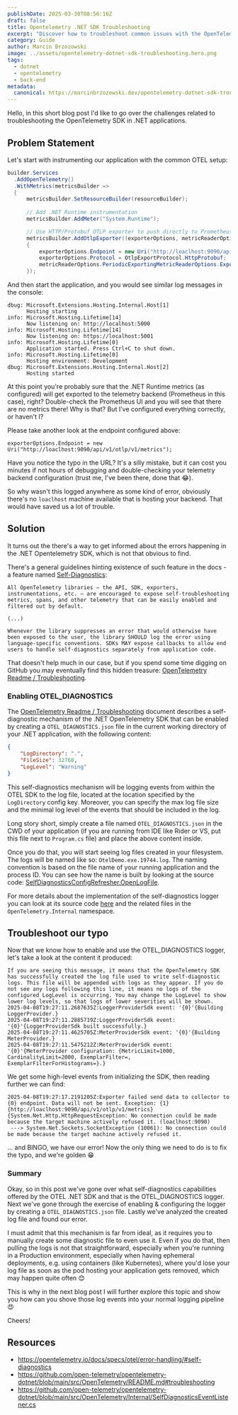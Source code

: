 ```yaml
---
publishDate: 2025-03-30T08:56:16Z
draft: false
title: Opentelemetry .NET SDK Troubleshooting
excerpt: "Discover how to troubleshoot common issues with the OpenTelemetry SDK in .NET applications, focusing on enabling hidden self-diagnostics to quickly identify and resolve configuration errors like endpoint typos."
category: Guide
author: Marcin Brzozowski
image: ../assets/opentelemetry-dotnet-sdk-troubleshooting.hero.png
tags:
  - dotnet
  - opentelemetry
  - back-end
metadata:
  canonical: https://marcinbrzozowski.dev/opentelemetry-dotnet-sdk-troubleshooting
---
```


Hello, in this short blog post I'd like to go over the challenges related to troubleshooting the OpenTelemetry SDK in .NET applications.

## Problem Statement

Let's start with instrumenting our application with the common OTEL setup:

```csharp
builder.Services
  .AddOpenTelemetry()
  .WithMetrics(metricsBuilder =>
  {
      metricsBuilder.SetResourceBuilder(resourceBuilder);
      
      // Add .NET Runtime instrumentation
      metricsBuilder.AddMeter("System.Runtime");

      // Use HTTP/Protobuf OTLP exporter to push directly to Prometheus 
      metricsBuilder.AddOtlpExporter((exporterOptions, metricReaderOptions) =>
      {
          exporterOptions.Endpoint = new Uri("http://loaclhost:9090/api/v1/otlp/v1/metrics");
          exporterOptions.Protocol = OtlpExportProtocol.HttpProtobuf;
          metricReaderOptions.PeriodicExportingMetricReaderOptions.ExportIntervalMilliseconds = 1000;
      });
```

And then start the application, and you would see similar log messages in the console:

```text
dbug: Microsoft.Extensions.Hosting.Internal.Host[1]
      Hosting starting
info: Microsoft.Hosting.Lifetime[14]
      Now listening on: http://localhost:5000
info: Microsoft.Hosting.Lifetime[14]
      Now listening on: https://localhost:5001
info: Microsoft.Hosting.Lifetime[0]
      Application started. Press Ctrl+C to shut down.
info: Microsoft.Hosting.Lifetime[0]
      Hosting environment: Development
dbug: Microsoft.Extensions.Hosting.Internal.Host[2]
      Hosting started
```

At this point you're probably sure that the .NET Runtime metrics (as configured) will get exported to the telemetry backend (Prometheus in this case), right?
Double-check the Prometheus UI and you will see that there are no metrics there! Why is that? But I've configured everything correctly, or haven't I?

Please take another look at the endpoint configured above:

`exporterOptions.Endpoint = new Uri("http://loaclhost:9090/api/v1/otlp/v1/metrics");` 

Have you notice the typo in the URL? It's a silly mistake, but it can cost you minutes if not hours of debugging and double-checking your telemetry backend configuration (trust me, I've been there, done that 😂).

So why wasn't this logged anywhere as some kind of error, obviously there's no `loaclhost` machine available that is hosting your backend. That would have saved us a lot of trouble.

## Solution

It turns out the there's a way to get informed about the errors happening in the .NET Opentelemetry SDK, which is not that obvious to find.

There's a general guidelines hinting existence of such feature in the docs - a feature named [Self-Diagnostics](https://opentelemetry.io/docs/specs/otel/error-handling/#self-diagnostics):

```quote
All OpenTelemetry libraries – the API, SDK, exporters, instrumentations, etc. – are encouraged to expose self-troubleshooting metrics, spans, and other telemetry that can be easily enabled and filtered out by default.

(...)

Whenever the library suppresses an error that would otherwise have been exposed to the user, the library SHOULD log the error using language-specific conventions. SDKs MAY expose callbacks to allow end users to handle self-diagnostics separately from application code.
```

That doesn't help much in our case, but if you spend some time digging on GitHub you may eventually find this hidden treasure: [OpenTelemetry Readme / Troubleshooting](https://github.com/open-telemetry/opentelemetry-dotnet/blob/main/src/OpenTelemetry/README.md#troubleshooting).

### Enabling OTEL_DIAGNOSTICS

The [OpenTelemetry Readme / Troubleshooting](https://github.com/open-telemetry/opentelemetry-dotnet/blob/main/src/OpenTelemetry/README.md#troubleshooting) document describes a self-diagnostic mechanism of the .NET OpenTelemetry SDK that can be enabled by creating a `OTEL_DIAGNOSTICS.json` file in the current working directory of your .NET application, with the following content:

```json
{
    "LogDirectory": ".",
    "FileSize": 32768,
    "LogLevel": "Warning"
}
```

This self-diagnostics mechanism will be logging events from within the OTEL SDK to the log file, located at the location specified by the `LogDirectory` config key. Moreover, you can specify the max log file size and the minimal log level of the events that should be included in the log.

Long story short, simply create a file named `OTEL_DIAGNOSTICS.json` in the CWD of your application (if you are running from IDE like Rider or VS, put this file next to `Program.cs` file) and place the above content inside.

Once you do that, you will start seeing log files created in your filesystem. The logs will be named like so: `OtelDemo.exe.19744.log`. The naming convention is based on the file name of your running application and the process ID. You can see how the name is built by looking at the source code: [SelfDiagnosticsConfigRefresher.OpenLogFile](https://github.com/open-telemetry/opentelemetry-dotnet/blob/main/src/OpenTelemetry/Internal/SelfDiagnosticsConfigRefresher.cs#L196).

For more details about the implementation of the self-diagnostics logger you can look at its source code [here](https://github.com/open-telemetry/opentelemetry-dotnet/blob/main/src/OpenTelemetry/Internal/SelfDiagnosticsEventListener.cs) and the related files in the `OpenTelemetry.Internal` namespace.

## Troubleshoot our typo

Now that we know how to enable and use the OTEL_DIAGNOSTICS logger, let's take a look at the content it produced:

```log
If you are seeing this message, it means that the OpenTelemetry SDK has successfully created the log file used to write self-diagnostic logs. This file will be appended with logs as they appear. If you do not see any logs following this line, it means no logs of the configured LogLevel is occurring. You may change the LogLevel to show lower log levels, so that logs of lower severities will be shown.
2025-04-08T19:27:11.2687635Z:LoggerProviderSdk event: '{0}'{Building LoggerProvider.}
2025-04-08T19:27:11.2885719Z:LoggerProviderSdk event: '{0}'{LoggerProviderSdk built successfully.}
2025-04-08T19:27:11.4625705Z:MeterProviderSdk event: '{0}'{Building MeterProvider.}
2025-04-08T19:27:11.5475212Z:MeterProviderSdk event: '{0}'{MeterProvider configuration: {MetricLimit=1000, CardinalityLimit=2000, ExemplarFilter=, ExemplarFilterForHistograms=}.}
```

We get some high-level events from initializing the SDK, then reading further we can find:

```log
2025-04-08T19:27:17.2191205Z:Exporter failed send data to collector to {0} endpoint. Data will not be sent. Exception: {1}{http://loaclhost:9090/api/v1/otlp/v1/metrics}{System.Net.Http.HttpRequestException: No connection could be made because the target machine actively refused it. (loaclhost:9090)
 ---> System.Net.Sockets.SocketException (10061): No connection could be made because the target machine actively refused it.
```

... and BINGO, we have our error! Now the only thing we need to do is to fix the typo, and we're golden 😁

### Summary 

Okay, so in this post we've gone over what self-diagnostics capabilities offered by the OTEL .NET SDK and that is the  OTEL_DIAGNOSTICS logger. Next we've gone through the exercise of enabling & configuring the logger by creating a `OTEL_DIAGNOSTICS.json` file. Lastly we've analyzed the created log file and found our error.

I must admit that this mechanism is far from ideal, as it requires you to manually create some diagnostic file to even use it. Even if you do that, then pulling the logs is not that straightforward, especially when you're running in a Production environment, especially when having ephemeral deployments, e.g. using containers (like Kubernetes), where you'd lose your log file as soon as the pod hosting your application gets removed, which may happen quite often 😊

This is why in the next blog post I will further explore this topic and show you how can you shove those log events into your normal logging pipeline 😍

Cheers!

## Resources

- https://opentelemetry.io/docs/specs/otel/error-handling/#self-diagnostics
- https://github.com/open-telemetry/opentelemetry-dotnet/blob/main/src/OpenTelemetry/README.md#troubleshooting
- https://github.com/open-telemetry/opentelemetry-dotnet/blob/main/src/OpenTelemetry/Internal/SelfDiagnosticsEventListener.cs
